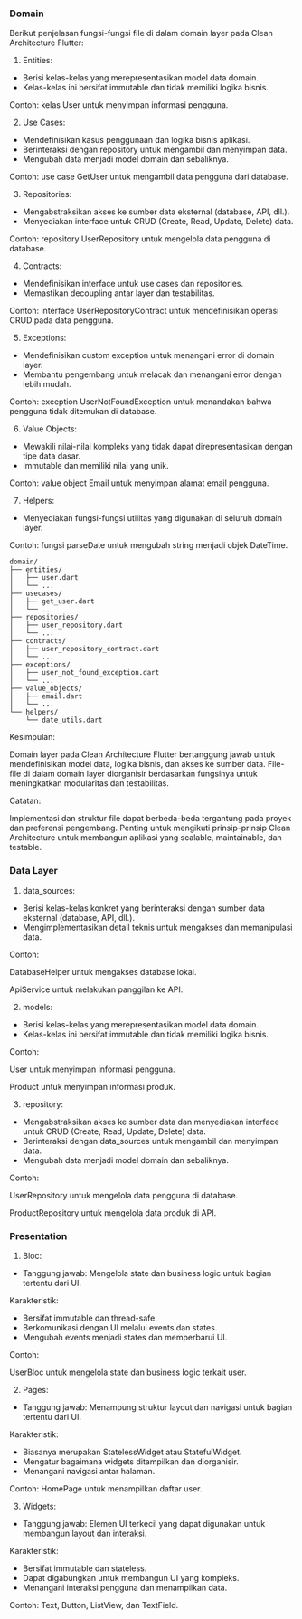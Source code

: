 ### Domain

Berikut penjelasan fungsi-fungsi file di dalam domain layer pada Clean Architecture Flutter:

1. Entities:

- Berisi kelas-kelas yang merepresentasikan model data domain.
- Kelas-kelas ini bersifat immutable dan tidak memiliki logika bisnis.

Contoh: kelas User untuk menyimpan informasi pengguna.

2. Use Cases:

- Mendefinisikan kasus penggunaan dan logika bisnis aplikasi.
- Berinteraksi dengan repository untuk mengambil dan menyimpan data.
- Mengubah data menjadi model domain dan sebaliknya.

Contoh: use case GetUser untuk mengambil data pengguna dari database.

3. Repositories:

- Mengabstraksikan akses ke sumber data eksternal (database, API, dll.).
- Menyediakan interface untuk CRUD (Create, Read, Update, Delete) data.

Contoh: repository UserRepository untuk mengelola data pengguna di database.

4. Contracts:

- Mendefinisikan interface untuk use cases dan repositories.
- Memastikan decoupling antar layer dan testabilitas.

Contoh: interface UserRepositoryContract untuk mendefinisikan operasi CRUD pada data pengguna.

5. Exceptions:

- Mendefinisikan custom exception untuk menangani error di domain layer.
- Membantu pengembang untuk melacak dan menangani error dengan lebih mudah.

Contoh: exception UserNotFoundException untuk menandakan bahwa pengguna tidak ditemukan di database.

6. Value Objects:

- Mewakili nilai-nilai kompleks yang tidak dapat direpresentasikan dengan tipe data dasar.
- Immutable dan memiliki nilai yang unik.

Contoh: value object Email untuk menyimpan alamat email pengguna.

7. Helpers:

- Menyediakan fungsi-fungsi utilitas yang digunakan di seluruh domain layer.

Contoh: fungsi parseDate untuk mengubah string menjadi objek DateTime.

```
domain/
├── entities/
│   ├── user.dart
│   └── ...
├── usecases/
│   ├── get_user.dart
│   └── ...
├── repositories/
│   ├── user_repository.dart
│   └── ...
├── contracts/
│   ├── user_repository_contract.dart
│   └── ...
├── exceptions/
│   ├── user_not_found_exception.dart
│   └── ...
├── value_objects/
│   ├── email.dart
│   └── ...
└── helpers/
    └── date_utils.dart

```
Kesimpulan:

Domain layer pada Clean Architecture Flutter bertanggung jawab untuk mendefinisikan model data, logika bisnis, dan akses ke sumber data. File-file di dalam domain layer diorganisir berdasarkan fungsinya untuk meningkatkan modularitas dan testabilitas.

Catatan:

Implementasi dan struktur file dapat berbeda-beda tergantung pada proyek dan preferensi pengembang.
Penting untuk mengikuti prinsip-prinsip Clean Architecture untuk membangun aplikasi yang scalable, maintainable, dan testable.


### Data Layer

1. data_sources:

- Berisi kelas-kelas konkret yang berinteraksi dengan sumber data eksternal (database, API, dll.).
- Mengimplementasikan detail teknis untuk mengakses dan memanipulasi data.

Contoh:

DatabaseHelper untuk mengakses database lokal.

ApiService untuk melakukan panggilan ke API.

2. models:

- Berisi kelas-kelas yang merepresentasikan model data domain.
- Kelas-kelas ini bersifat immutable dan tidak memiliki logika bisnis.

Contoh:

User untuk menyimpan informasi pengguna.

Product untuk menyimpan informasi produk.

3. repository:

- Mengabstraksikan akses ke sumber data dan menyediakan interface untuk CRUD (Create, Read, Update, Delete) data.
- Berinteraksi dengan data_sources untuk mengambil dan menyimpan data.
- Mengubah data menjadi model domain dan sebaliknya.

Contoh:

UserRepository untuk mengelola data pengguna di database.

ProductRepository untuk mengelola data produk di API.

### Presentation

1. Bloc:

- Tanggung jawab: Mengelola state dan business logic untuk bagian tertentu dari UI.

Karakteristik:
- Bersifat immutable dan thread-safe.
- Berkomunikasi dengan UI melalui events dan states.
- Mengubah events menjadi states dan memperbarui UI.

Contoh: 

UserBloc untuk mengelola state dan business logic terkait user.

2. Pages:

- Tanggung jawab: Menampung struktur layout dan navigasi untuk bagian tertentu dari UI.

Karakteristik:
- Biasanya merupakan StatelessWidget atau StatefulWidget.
- Mengatur bagaimana widgets ditampilkan dan diorganisir.
- Menangani navigasi antar halaman.

Contoh: HomePage untuk menampilkan daftar user.

3. Widgets:

- Tanggung jawab: Elemen UI terkecil yang dapat digunakan untuk membangun layout dan interaksi.

Karakteristik:
- Bersifat immutable dan stateless.
- Dapat digabungkan untuk membangun UI yang kompleks.
- Menangani interaksi pengguna dan menampilkan data.

Contoh: Text, Button, ListView, dan TextField.